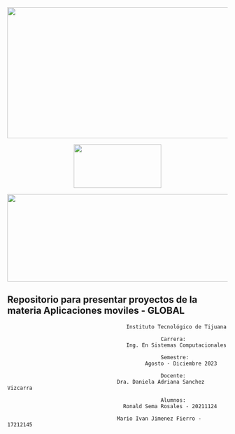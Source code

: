 <img src="https://github.com/McRonald-S/Programacion-Web/blob/main/Assets/intro2.gif" width=1500px height=300px>


<p align="center">
<img src="https://github.com/McRonald-S/Programacion-Web/blob/main/Assets/web.png" width=200px height=100px>
</p>


<p align="center">
<img src="https://images.cooltext.com/5647459.png" width=600px height=200px>
</p>


   ##  Repositorio para presentar proyectos de la materia Aplicaciones moviles - GLOBAL




                                                                
                                          Instituto Tecnológico de Tijuana 
 
                                                     Carrera: 
                                          Ing. En Sistemas Computacionales
 
                                                     Semestre: 
                                                Agosto - Diciembre 2023
 
                                                     Docente:
                                       Dra. Daniela Adriana Sanchez Vizcarra
 
                                                     Alumnos:
                                         Ronald Sema Rosales - 20211124
 
                                       Mario Ivan Jimenez Fierro - 17212145
 
